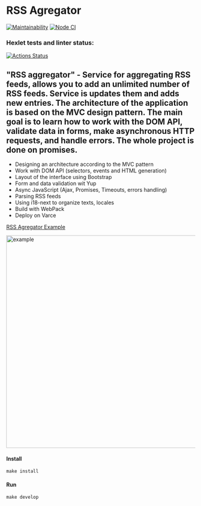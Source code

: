 # RSS Agregator

[![Maintainability](https://api.codeclimate.com/v1/badges/54cc179289dd91947077/maintainability)](https://codeclimate.com/github/Foppp/frontend-project-lvl3/maintainability)    [![Node CI](https://github.com/Foppp/frontend-project-lvl3/workflows/Node%20CI/badge.svg)](https://github.com/Foppp/frontend-project-lvl3/actions)
### Hexlet tests and linter status:
[![Actions Status](https://github.com/Foppp/frontend-project-lvl3/workflows/hexlet-check/badge.svg)](https://github.com/Foppp/frontend-project-lvl3/actions)

## "RSS aggregator" - Service for aggregating RSS feeds, allows you to add an unlimited number of RSS feeds. Service is updates them and adds new entries. The architecture of the application is based on the MVC design pattern. The main goal is to learn how to work with the DOM API, validate data in forms, make asynchronous HTTP requests, and handle errors. The whole project is done on promises.

* Designing an architecture according to the MVC pattern
* Work with DOM API (selectors, events and HTML generation)
* Layout of the interface using Bootstrap
* Form and data validation wit Yup
* Async JavaScript (Ajax, Promises, Timeouts, errors handling)
* Parsing RSS feeds
* Using i18-next to organize texts, locales
* Build with WebPack
* Deploy on Varce


[RSS Agregator Example](https://rss-feed-project-chimikjunior.vercel.app/)

<img width="566" alt="example" src="https://user-images.githubusercontent.com/53577903/134666056-de9c3dcb-b730-4e4f-ab35-c196af0fb09b.png">


#### Install ####
```
make install
```

#### Run ####
```
make develop
```


